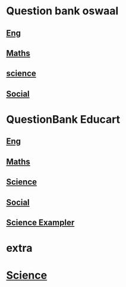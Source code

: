 # Question bank oswaal

## [Eng](https://drive.google.com/file/d/1XgWCHv4BL-_j45uTA7lS6NJL9izeRtP6/view?usp=sharing)
## [Maths](https://drive.google.com/file/d/1XcLugFUAv2VktvzFr4FJ3SqE7B_qpBRm/view?usp=sharing)
## [science](https://drive.google.com/file/d/1XbJgL7g0h1D7U8gWKySWYuT5KM4Dd1Md/view?usp=sharing)
## [Social](https://drive.google.com/file/d/1Xdcxsv3mPh9ximyCNyv-C5SrRLH9NwAs/view?usp=sharing)

# QuestionBank Educart
## [Eng]()
## [Maths](https://drive.google.com/file/d/1Xzpqj8RxbucA8OvuMDY8RtRMu0_LBvcT/view?usp=sharing)
## [Science](https://drive.google.com/file/d/1Y-7SvAie5JXK5-8YctDQd9zfzGEvUrri/view?usp=sharing)
## [Social](https://drive.google.com/file/d/1Xdpg_y9kJrImg0pVjQ9Sq8HjKwCYwyGA/view?usp=sharing)
## [Science Exampler](https://drive.google.com/file/d/1XsZ3HVJnp2JdnZf6Fd9CwdUWLZ8DrrXC/view?usp=sharing)

# extra
# [Science](https://drive.google.com/file/d/1WdUAessuNNGMqziyie6K-gghJ3yOtqYJ/view?usp=sharing)
